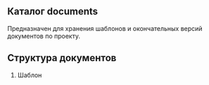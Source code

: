 
**Каталог documents**
--------------------
Предназначен для хранения шаблонов и окончательных версий документов по проекту. 


**Структура документов**
--------------------------
1. Шаблон
